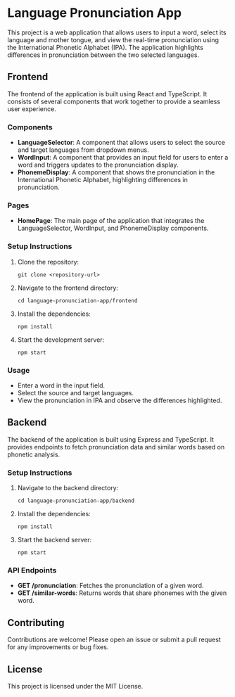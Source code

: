 # Language Pronunciation App

This project is a web application that allows users to input a word, select its language and mother tongue, and view the real-time pronunciation using the International Phonetic Alphabet (IPA). The application highlights differences in pronunciation between the two selected languages.

## Frontend

The frontend of the application is built using React and TypeScript. It consists of several components that work together to provide a seamless user experience.

### Components

- **LanguageSelector**: A component that allows users to select the source and target languages from dropdown menus.
- **WordInput**: A component that provides an input field for users to enter a word and triggers updates to the pronunciation display.
- **PhonemeDisplay**: A component that shows the pronunciation in the International Phonetic Alphabet, highlighting differences in pronunciation.

### Pages

- **HomePage**: The main page of the application that integrates the LanguageSelector, WordInput, and PhonemeDisplay components.

### Setup Instructions

1. Clone the repository:
   ```
   git clone <repository-url>
   ```
2. Navigate to the frontend directory:
   ```
   cd language-pronunciation-app/frontend
   ```
3. Install the dependencies:
   ```
   npm install
   ```
4. Start the development server:
   ```
   npm start
   ```

### Usage

- Enter a word in the input field.
- Select the source and target languages.
- View the pronunciation in IPA and observe the differences highlighted.

## Backend

The backend of the application is built using Express and TypeScript. It provides endpoints to fetch pronunciation data and similar words based on phonetic analysis.

### Setup Instructions

1. Navigate to the backend directory:
   ```
   cd language-pronunciation-app/backend
   ```
2. Install the dependencies:
   ```
   npm install
   ```
3. Start the backend server:
   ```
   npm start
   ```

### API Endpoints

- **GET /pronunciation**: Fetches the pronunciation of a given word.
- **GET /similar-words**: Returns words that share phonemes with the given word.

## Contributing

Contributions are welcome! Please open an issue or submit a pull request for any improvements or bug fixes.

## License

This project is licensed under the MIT License.